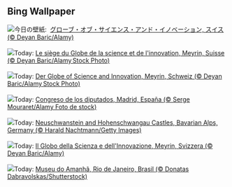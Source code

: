 ## Bing Wallpaper
![](https://www.bing.com/th?id=OHR.CERNCenter_JA-JP8644590306_UHD.jpg&w=1000)今日の壁紙: &nbsp;[グローブ・オブ・サイエンス・アンド・イノベーション, スイス (© Deyan Baric/Alamy)](https://www.bing.com/th?id=OHR.CERNCenter_JA-JP8644590306_UHD.jpg)
<br><br/>
![](https://www.bing.com/th?id=OHR.CERNCenter_FR-FR3434458144_UHD.jpg&w=1000)Today: [Le siège du Globe de la science et de l'innovation, Meyrin, Suisse (© Deyan Baric/Alamy Stock Photo)](https://www.bing.com/th?id=OHR.CERNCenter_FR-FR3434458144_UHD.jpg)
<br><br/>
![](https://www.bing.com/th?id=OHR.CERNCenter_DE-DE6757496511_UHD.jpg&w=1000)Today: [Der Globe of Science and Innovation, Meyrin, Schweiz (© Deyan Baric/Alamy Stock Photo)](https://www.bing.com/th?id=OHR.CERNCenter_DE-DE6757496511_UHD.jpg)
<br><br/>
![](https://www.bing.com/th?id=OHR.DiaConstitucion_ES-ES6067761704_UHD.jpg&w=1000)Today: [Congreso de los diputados, Madrid, España (© Serge Mouraret/Alamy Foto de stock)](https://www.bing.com/th?id=OHR.DiaConstitucion_ES-ES6067761704_UHD.jpg)
<br><br/>
![](https://www.bing.com/th?id=OHR.AlpsCastles_EN-GB7463637354_UHD.jpg&w=1000)Today: [Neuschwanstein and Hohenschwangau Castles, Bavarian Alps, Germany (© Harald Nachtmann/Getty Images)](https://www.bing.com/th?id=OHR.AlpsCastles_EN-GB7463637354_UHD.jpg)
<br><br/>
![](https://www.bing.com/th?id=OHR.CERNCenter_IT-IT7703237529_UHD.jpg&w=1000)Today: [Il Globo della Scienza e dell'Innovazione, Meyrin, Svizzera (© Deyan Baric/Alamy)](https://www.bing.com/th?id=OHR.CERNCenter_IT-IT7703237529_UHD.jpg)
<br><br/>
![](https://www.bing.com/th?id=OHR.MuseumofTomorrow_PT-BR0071578162_UHD.jpg&w=1000)Today: [Museu do Amanhã, Rio de Janeiro, Brasil (© Donatas Dabravolskas/Shutterstock)](https://www.bing.com/th?id=OHR.MuseumofTomorrow_PT-BR0071578162_UHD.jpg)
<br><br/>
